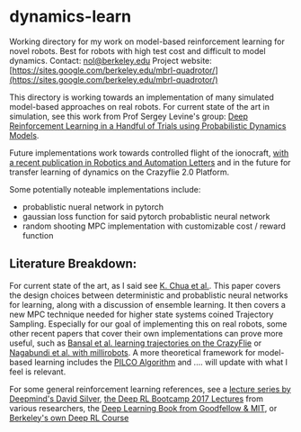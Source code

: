 # dynamics-learn
Working directory for my work on model-based reinforcement learning for novel robots. Best for robots with high test cost and difficult to model dynamics. Contact: [nol@berkeley.edu](mailto:nol@berkeley.edu)
Project website: [https://sites.google.com/berkeley.edu/mbrl-quadrotor/](https://sites.google.com/berkeley.edu/mbrl-quadrotor/)

This directory is working towards an implementation of many simulated model-based approaches on real robots. For current state of the art in simulation, see this work from Prof Sergey Levine's group: [Deep Reinforcement Learning in a Handful of Trials using Probabilistic Dynamics Models](https://arxiv.org/abs/1805.12114).

Future implementations work towards controlled flight of the ionocraft,
[with a recent publication in Robotics and Automation Letters](https://ieeexplore.ieee.org/document/8373697/)
and in the future for transfer learning of dynamics on the Crazyflie 2.0 Platform.

Some potentially noteable implementations include:
- probablistic nueral network in pytorch
- gaussian loss function for said pytorch probablistic neural network
- random shooting MPC implementation with customizable cost / reward function

Literature Breakdown:
---------------------

For current state of the art, as I said see [K. Chua et al.](https://arxiv.org/abs/1805.12114). This paper covers the design choices between deterministic and probablistic neural networks for learning, along with a discussion of ensemble learning. It then covers a new MPC technique needed for higher state systems coined Trajectory Sampling. Especially for our goal of implementing this on real robots, some other recent papers that cover their own implementations can prove more useful, such as [Bansal et al. learning trajectories on the CrazyFlie](https://ieeexplore.ieee.org/document/7798978/) or [Nagabundi et al. with millirobots](https://arxiv.org/abs/1708.02596). A more theoretical framework for model-based learning includes the [PILCO Algorithm](http://mlg.eng.cam.ac.uk/pub/pdf/DeiRas11.pdf) and .... will update with what I feel is relevant.

For some general reinforcement learning references, see a [lecture series by Deepmind's David 
Silver](https://www.youtube.com/playlist?list=PLqYmG7hTraZDM-OYHWgPebj2MfCFzFObQ), [the Deep RL Bootcamp 2017 
Lectures](https://sites.google.com/view/deep-rl-bootcamp/lectures) from various 
researchers, the [Deep Learning Book from Goodfellow & 
MIT](https://www.deeplearningbook.org/), or [Berkeley's own Deep RL Course](http://rail.eecs.berkeley.edu/deeprlcourse/)

